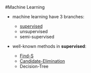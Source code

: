 #Machine Learning

- machine learning have 3 branches:
  - [supervised](supervised)
  - unsupervised
  - semi-supervised

- well-known methods in __supervised__:
    - [Find-S](supervised/1_find_s)
    - [Candidate-Elimination](supervised/2_candidate_elimination)
    - Decision-Tree
  
